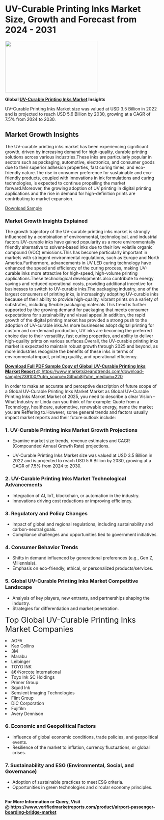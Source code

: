 <H1>UV-Curable Printing Inks Market Size, Growth and Forecast from 2024 - 2031</H1><img class="aligncenter size-medium wp-image-584254" src="https://thirdeyenews.in/wp-content/uploads/2024/09/Global-Market-Research-300x168.jpeg" alt="" width="300" height="168" /><p><strong>Global&nbsp;<a href="https://www.marketsizeandtrends.com/download-sample/239100/?utm_source=Github8j?utm_medium=220">UV-Curable Printing Inks Market</a> Insights</strong></p><p>UV-Curable Printing Inks Market size was valued at USD 3.5 Billion in 2022 and is projected to reach USD 5.6 Billion by 2030, growing at a CAGR of 7.5% from 2024 to 2030.</p><p><h2>Market Growth Insights</h2> The UV-curable printing inks market has been experiencing significant growth, driven by increasing demand for high-quality, durable printing solutions across various industries.These inks are particularly popular in sectors such as packaging, automotive, electronics, and consumer goods due to their superior adhesion properties, fast curing times, and eco-friendly nature.The rise in consumer preference for sustainable and eco-friendly products, coupled with innovations in ink formulations and curing technologies, is expected to continue propelling the market forward.Moreover, the growing adoption of UV printing in digital printing applications and the rise in demand for high-definition prints are contributing to market expansion.<p><a href="#">Download Sample</a></p> <h3>Market Growth Insights Explained</h3> The growth trajectory of the UV-curable printing inks market is strongly influenced by a combination of environmental, technological, and industrial factors.UV-curable inks have gained popularity as a more environmentally friendly alternative to solvent-based inks due to their low volatile organic compound (VOC) emissions.This has become particularly important in markets with stringent environmental regulations, such as Europe and North America.Furthermore, advancements in UV LED curing technology have enhanced the speed and efficiency of the curing process, making UV-curable inks more attractive for high-speed, high-volume printing applications.These technological developments also contribute to energy savings and reduced operational costs, providing additional incentive for businesses to switch to UV-curable inks.The packaging industry, one of the largest consumers of printing inks, is increasingly adopting UV-curable inks because of their ability to provide high-quality, vibrant prints on a variety of substrates, including flexible packaging materials.This trend is further supported by the growing demand for packaging that meets consumer expectations for sustainability and visual appeal.In addition, the rapid growth of the digital printing market has provided a strong push to the adoption of UV-curable inks.As more businesses adopt digital printing for custom and on-demand production, UV inks are becoming the preferred choice due to their versatility, fast curing properties, and ability to deliver high-quality prints on various surfaces.Overall, the UV-curable printing inks market is expected to maintain robust growth through 2025 and beyond, as more industries recognize the benefits of these inks in terms of environmental impact, printing quality, and operational efficiency.<p><a href="#"></p><p><span class=""><strong>Download Full PDF Sample Copy of Global UV-Curable Printing Inks Market Report</strong> @ <a href="https://www.marketsizeandtrends.com/download-sample/239100/?utm_source=Github8j?utm_medium=220" target="_blank">https://www.marketsizeandtrends.com/download-sample/239100/?utm_source=Github8j?utm_medium=220</a></span></p><p>In order to make an accurate and perceptive description of future scope of a Global&nbsp;UV-Curable Printing Inks Market Market as Global&nbsp;UV-Curable Printing Inks Market Market of 2025, you need to describe a clear Vision &ndash; What Industry or Linda can you think of for example: Quote from a Technology, healthcare, automotive, renewable energy, name the market you are Reffering to.However, some general trends and factors usually impact market reports and their future outlook include:</p><h3>1.&nbsp;<strong>UV-Curable Printing Inks Market Growth Projections</strong></h3><ul><li>Examine market size trends, revenue estimates and CAGR (Compounded Annual Growth Rate) projections.</li><li><p>UV-Curable Printing Inks Market size was valued at USD 3.5 Billion in 2022 and is projected to reach USD 5.6 Billion by 2030, growing at a CAGR of 7.5% from 2024 to 2030.</p></li></ul><h3>2.&nbsp;<strong>UV-Curable Printing Inks Market Technological Advancements</strong></h3><ul><li>Integration of AI, IoT, blockchain, or automation in the industry.</li><li>Innovations driving cost reductions or improving efficiency.</li></ul><h3>3.&nbsp;<strong>Regulatory and Policy Changes</strong></h3><ul><li>Impact of global and regional regulations, including sustainability and carbon-neutral goals.</li><li>Compliance challenges and opportunities tied to government initiatives.</li></ul><h3>4.&nbsp;<strong>Consumer Behavior Trends</strong></h3><ul><li>Shifts in demand influenced by generational preferences (e.g., Gen Z, Millennials).</li><li>Emphasis on eco-friendly, ethical, or personalized products/services.</li></ul><h3>5.&nbsp;<strong>Global UV-Curable Printing Inks Market Competitive Landscape</strong></h3><ul><li>Analysis of key players, new entrants, and partnerships shaping the industry.</li><li>Strategies for differentiation and market penetration.</li></ul><p data-pm-slice="1 1 []"><span style="color: inherit; font-family: inherit; font-size: 25px;">Top Global UV-Curable Printing Inks Market Companies</span></p><div class="" data-test-id=""><p><li>AGFA</li><li> Kao Collins</li><li> 3M</li><li> Marabu</li><li> Leibinger</li><li> TOYO INK</li><li> â€‹Norcote International</li><li> Toyo Ink SC Holdings</li><li> Primer Group</li><li> Squid Ink</li><li> Sensient Imaging Technologies</li><li> Flint Group</li><li> DIC Corporation</li><li> Fujifilm</li><li> Avery Dennison</li></p></div><h3>6.&nbsp;<strong>Economic and Geopolitical Factors</strong></h3><ul><li>Influence of global economic conditions, trade policies, and geopolitical events.</li><li>Resilience of the market to inflation, currency fluctuations, or global crises.</li></ul><h3>7.&nbsp;<strong>Sustainability and ESG (Environmental, Social, and Governance)</strong></h3><ul><li>Adoption of sustainable practices to meet ESG criteria.</li><li>Opportunities in green technologies and circular economy principles.</li></ul><h2><strong style="font-size: 14px;">For More Information or Query, Visit @&nbsp;</strong><a style="background-color: #ffffff; font-size: 14px;" href="https://www.marketsizeandtrends.com/report/uv-curable-printing-inks-market/" target="_blank">https://www.verifiedmarketreports.com/product/airport-passenger-boarding-bridge-market</a></h2>